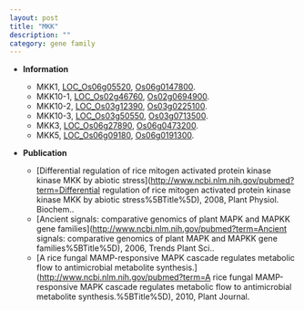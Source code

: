 ```yaml
---
layout: post
title: "MKK"
description: ""
category: gene family
---
```


* **Information**  
    + MKK1, [LOC_Os06g05520](http://rice.uga.edu/cgi-bin/ORF_infopage.cgi?orf=LOC_Os06g05520), [Os06g0147800](http://rapdb.dna.affrc.go.jp/viewer/gbrowse_details/irgsp1?name=Os06g0147800).
    + MKK10-1, [LOC_Os02g46760](http://rice.uga.edu/cgi-bin/ORF_infopage.cgi?orf=LOC_Os02g46760), [Os02g0694900](http://rapdb.dna.affrc.go.jp/viewer/gbrowse_details/irgsp1?name=Os02g0694900).
    + MKK10-2, [LOC_Os03g12390](http://rice.uga.edu/cgi-bin/ORF_infopage.cgi?orf=LOC_Os03g12390), [Os03g0225100](http://rapdb.dna.affrc.go.jp/viewer/gbrowse_details/irgsp1?name=Os03g0225100).
    + MKK10-3, [LOC_Os03g50550](http://rice.uga.edu/cgi-bin/ORF_infopage.cgi?orf=LOC_Os03g50550), [Os03g0713500](http://rapdb.dna.affrc.go.jp/viewer/gbrowse_details/irgsp1?name=Os03g0713500).
    + MKK3, [LOC_Os06g27890](http://rice.uga.edu/cgi-bin/ORF_infopage.cgi?orf=LOC_Os06g27890), [Os06g0473200](http://rapdb.dna.affrc.go.jp/viewer/gbrowse_details/irgsp1?name=Os06g0473200).
    + MKK5, [LOC_Os06g09180](http://rice.uga.edu/cgi-bin/ORF_infopage.cgi?orf=LOC_Os06g09180), [Os06g0191300](http://rapdb.dna.affrc.go.jp/viewer/gbrowse_details/irgsp1?name=Os06g0191300).

* **Publication**  
    + [Differential regulation of rice mitogen activated protein kinase kinase MKK by abiotic stress](http://www.ncbi.nlm.nih.gov/pubmed?term=Differential regulation of rice mitogen activated protein kinase kinase MKK by abiotic stress%5BTitle%5D), 2008, Plant Physiol. Biochem..
    + [Ancient signals: comparative genomics of plant MAPK and MAPKK gene families](http://www.ncbi.nlm.nih.gov/pubmed?term=Ancient signals: comparative genomics of plant MAPK and MAPKK gene families%5BTitle%5D), 2006, Trends Plant Sci..
    + [A rice fungal MAMP-responsive MAPK cascade regulates metabolic flow to antimicrobial metabolite synthesis.](http://www.ncbi.nlm.nih.gov/pubmed?term=A rice fungal MAMP-responsive MAPK cascade regulates metabolic flow to antimicrobial metabolite synthesis.%5BTitle%5D), 2010, Plant Journal.


